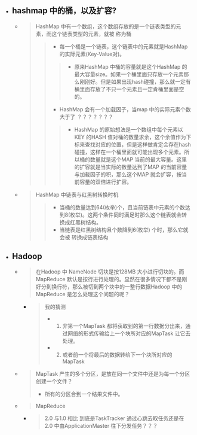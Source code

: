 
- ## hashmap 中的桶，以及扩容?
    - > HashMap 中有一个数组，这个数组存放的是一个链表类型的元素，而这个链表类型的元素，就被 称为桶
        >> - 每一个桶是一个链表，这个链表中的元素就是HashMap 的实际元素(Key-Value对)。
        >>> - 原来HashMap 中桶的容量就是这个HashMap 的最大容量size。如果一个桶里面只存放一个元素那么刚刚好。但是如果出现hash碰撞，那么就一定有桶里面存放了不只一个元素且一定肯桶里面是空的。
        >> - HashMap 会有一个加载因子，当map 中的实际元素个数大于了  ？？？？？？？
        >>> - HashMap 的原始想法是一个数组中每个元素以KEY 的HASH 值对桶的数量求余，这个余值作为下标来查找对应的位置，但是这样做肯定会存在hash碰撞，这样在一个桶里面就可能出现多个元素。所以桶的数量就是这个MAP 当前的最大容量。这里的扩容就是当实际的数量达到了MAP 的当前容量与加载因子的积，那么这个MAP 就会扩容，按当前容量的双倍进行扩容。

    - > HashMap 中链表与红黑树转换时机
        >> - 当桶的数量达到64(枚举)个，且当前链表中元素的个数达到8(枚举)。这两个条件同时满足时那么这个链表就会转换成红黑树结构。
        >> - 当链表是红黑树结构且个数降到6(枚举) 个时，那么它就会被 转换成链表结构

- ## Hadoop
    - > 在Hadoop 中 NameNode 切块是按128MB 大小进行切块的。而MapReduce 默认是按行进行处理的。显然在很多情况下都不是刚好分到换行符，那么被切到两个块中的一整行数据Hadoop 中的MapReduce  是怎么处理这个问题的呢？
        - > 我的猜测
            > - 1. 非第一个MapTask 都将获取到的第一行数据分出来，通过网络的形式传输给上一个块所对应的MapTask 让它去处理。
            > - 2. 或者前一个将最后的数据转给下一个块所对应的MapTask

    - > MapTask 产生的多个分区，是放在同一个文件中还是为每一个分区创建一个文件？
        > - 所有的分区合到一个结果文件中。

    - > MapReduce
        - > 2.0 与1.0 相比 到底是TaskTracker 通过心跳去取任务还是在2.0 中由ApplicationMaster 往下分发任务？？？
